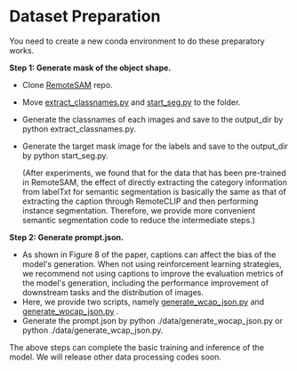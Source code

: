 # Dataset Preparation
You need to create a new conda environment to do these preparatory works.

**Step 1: Generate mask of the object shape.**

* Clone [RemoteSAM](https://github.com/1e12Leon/RemoteSAM) repo.

* Move [extract_classnames.py](./extract_classnames.py) and [start_seg.py](./start_seg.py)  to the folder.

* Generate the classnames of each images and save to the output_dir by python extract_classnames.py.

* Generate the target mask image for the labels and save  to the output_dir by python start_seg.py.

  (After experiments, we found that for the data that has been pre-trained in RemoteSAM, the effect of directly extracting the category information from labelTxt for semantic segmentation is basically the same as that of extracting the caption through RemoteCLIP and then performing instance segmentation. Therefore, we provide more convenient semantic segmentation code to reduce the intermediate steps.)

**Step 2: Generate prompt.json.**

* As shown in Figure 8 of the paper, captions can affect the bias of the model's generation. When not using reinforcement learning strategies, we recommend not using captions to improve the evaluation metrics of the model's generation, including the performance improvement of downstream tasks and the distribution of images. 
* Here, we provide two scripts, namely [generate_wcap_json.py](./data/generate_wcap_json.py) and [generate_wocap_json.py](./data/generate_wocap_json.py) .
* Generate the prompt.json by python ./data/generate_wocap_json.py or python ./data/generate_wcap_json.py.

The above steps can complete the basic training and inference of the model. We will release other data processing codes soon.

